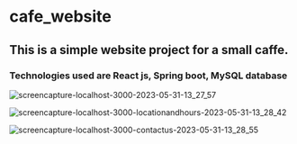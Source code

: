 # cafe_website
## This is a simple website project for a small caffe.
### Technologies used are React js, Spring boot, MySQL database
![screencapture-localhost-3000-2023-05-31-13_27_57](https://github.com/karljan456/cafe_website/assets/75903246/ee95bec0-745e-4d74-ad56-823aa7b515cd)

![screencapture-localhost-3000-locationandhours-2023-05-31-13_28_42](https://github.com/karljan456/cafe_website/assets/75903246/231880ab-02c0-4ece-be30-e3e386f50a03)

![screencapture-localhost-3000-contactus-2023-05-31-13_28_55](https://github.com/karljan456/cafe_website/assets/75903246/a2fb76a5-5566-47af-8a12-1a28850b0170)
